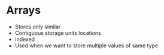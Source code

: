 # Arrays

- Stores only similar
- Contiguous storage units locations
- indexed
- Used when we want to store multiple values of same type